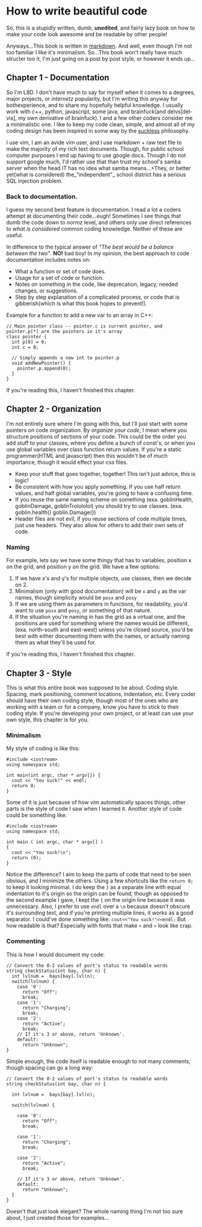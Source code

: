 How to write beautiful code
==========================

So, this is a stupidly written, dumb, __unedited__, and fairly lazy book on how to make your code look awesome and be readable by other people!

Anyways...This book is written in [markdown](http://daringfireball.net/projects/markdown/). And well, even though I'm not too familiar I like it's minimalism.
So...This book won't really have much structer too it, I'm just going on a post by post style, or however it ends up...

Chapter 1 - Documentation
-------------------------
So I'm L8D. I don't have much to say for myself when it comes to a degrees, major projects, or _internetz_
popularity, but I'm writing this anyway for bothexperience, and to share my hopefully helpful knowledge.
I usually work with c++, python, javascript, some java, and brainfuck(and delvs\[del-vis\], my
own derivative of brainfuck). I and a few other coders consider me a minimalistic one. I like
to keep my code clean, simple, and almost all of my coding design has been inspired in some way by the
[suckless](www.suckless.org/philosophy) philosophy.

I use vim, I am an avide vim user, and I use markdown + raw text file to make the majority of my rich
text documents. Though, for public school computer purposes I end up having to use google docs. Though
I do not support google much, I'd rather use that than trust my school's samba server when the head IT
has no idea what samba means...+They, or better yet(what is considered) the_"independent"_ school district
has a serious SQL injection problem.

### Back to documentation.
I guess my second best feature is documentation. I read a lot a coders attempt at documenting
their code...eugh! Sometimes I see things that dumb the code down to _normz_ level, and others only use
direct references to _what is considered_ common coding knowledge. Neither of these are useful.

In difference to the typical answer of _"The best would be a balance between the two"_. __NO!__ bad boy!
In my opinion, the best approach to code documentation includes notes on:

- What a function or set of code does.
- Usage for a set of code or function.
- Notes on something in the code, like deprecation, legacy, needed changes, or suggestions.
- Step by step explanation of a complicated process, or code that is gibberish(which is what this book hopes to prevent!).

Example for a function to add a new var to an array in C++:

```
// Main pointer class -- pointer.c is current pointer, and pointer.p[*] are the pointers in it's array
class pointer {
  int p[0] = 0;
  int c = 0;

  // Simply appends a new int to pointer.p
  void addNewPointer() {
    pointer.p.append(0);
  }
}
```

If you're reading this, I haven't finished this chapter.

Chapter 2 - Organization
------------------------
I'm not entirely sure where I'm going with this, but I'll just start with some pointers on code organization.
By _organize your code_, I mean where you structure positions of sections of your code. This could be the order
you add stuff to your classes, where you define a bunch of const's, or when you use global variables over
class function return values. If you're a static programmer(HTML and javascript) then this wouldn't be of much
importance, though it would effect your css files.

- Keep your stuff that goes together, together! This isn't just advice, this is logic!
- Be consistent with how you apply something. If you use half return values, and half global variables, you're going to have a confusing time.
- If you reuse the same naming scheme on something (exa. goblinHealth, goblinDamage, goblinTrolololol) you should try to use classes. (exa. goblin.health() goblin.Damage())
- Header files are not evil, if you reuse sections of code multiple times, just use headers. They also allow for others to add their own sets of code.

### Naming
For example, lets say we have some thingy that has to variables, position x on the grid, and position y on the grid. We have a few options:

1. If we have x's and y's for multiple objects, use classes, then we decide on 2.
2. Minimalism (only with good documentation) will be `x` and `y` as the var names, though simplicity would be `posx` and `posy`
3. If we are using them as parameters in functions, for readability, you'd want to use `posx` and `posy`, or something of that nature.
4. If the situation you're naming in has the grid as a virtual one, and the positions are used for something where the names would be different, (exa. north-south and east-west) unless you're closed source, you'd be best with either documenting them with the names, or actually naming them as what they'll be used for.

If you're reading this, I haven't finished this chapter.

Chapter 3 - Style
-----------------
This is what this entire book was supposed to be about. Coding style. Spacing, mark positioning, comment locations, indentation, etc.
Every coder should have their own coding style, though most of the ones who are working with a team or
for a company, know you have to stick to their coding style. If you're developing your own project, or at
least can use your own style, this chapter is for you.

### Minimalism
My style of coding is like this:
```
#include <iostream>
using namespace std;

int main(int argc, char * argv[]) {
  cout << "You suck!" << endl;
  return 0;
}
```
Some of it is just because of how vim automatically spaces things, other parts is the style of code
I saw when I learned it. Another style of code could be something like:
```
#include <iostream>
using namespace std;

int main ( int argc, char * argv[] )
{
  cout << "You suck!\n";
  return (0);
}
```
Notice the difference?
I aim to keep the parts of code that need to be seen obvious, and I minimize the others. Using a few shortcuts like the `return 0;` to keep it looking minimal.
I do keep the `}` as a separate line with equal indentation to it's origin so the origin can be found, though as opposed to the second
example I gave, I kept the `{` on the origin line because it was unnecessary. Also, I prefer to use `endl` over a `\n` because doesn't
obscure it's surrounding text, and if you're printing multiple lines, it works as a good separator. I could've done something like:
`cout<<"You suck!"<<endl;`
But how readable is that? Especially with fonts that make `<` and `>` look like crap.

### Commenting
This is how I would document my code:
```
// Convert the 0-2 values of port's status to readable words
string checkStatus(int bay, char n) {
  int lvlnum =  bays[bay].lvl(n);
  switch(lvlnum) {
    case '0':
      return "Off";
      break;
    case '1':
      return "Charging";
      break;
    case '2':
      return "Active";
      break;
    // If it's 3 or above, return 'Unknown'.
    default:
      return "Unknown";
}
```
Simple enough, the code itself is readable enough to not many comments, though spacing can go a long way:
```
// Convert the 0-2 values of port's status to readable words
string checkStatus(int bay, char n) {

  int lvlnum =  bays[bay].lvl(n);

  switch(lvlnum) {

    case '0':
      return "Off";
      break;

    case '1':
      return "Charging";
      break;

    case '2':
      return "Active";
      break;

    // If it's 3 or above, return 'Unknown'.
    default:
      return "Unknown";
  }
}
```
Doesn't that just look elegant? The whole naming thing I'm not too sure about, I just created those for examples...
